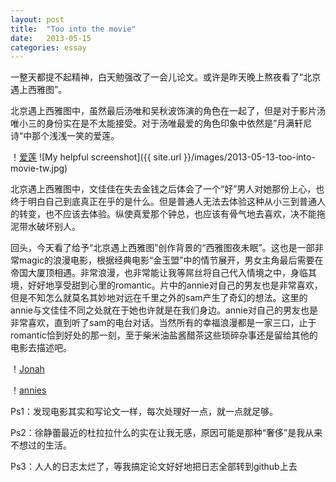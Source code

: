 ```yaml
---
layout: post
title:  "Too into the movie"
date:   2013-05-15 
categories: essay
---
```


一整天都提不起精神，白天勉强改了一会儿论文。或许是昨天晚上熬夜看了“北京遇上西雅图”。

北京遇上西雅图中，虽然最后汤唯和吴秋波饰演的角色在一起了，但是对于影片汤唯小三的身份实在是不太能接受。对于汤唯最爱的角色印象中依然是”月满轩尼诗“中那个浅浅一笑的爱莲。

！[爱莲](/images/2013-05-13-too-into-movie-tw.jpg)
![My helpful screenshot]({{ site.url }}/images/2013-05-13-too-into-movie-tw.jpg)

北京遇上西雅图中，文佳佳在失去金钱之后体会了一个“好”男人对她那份上心，也终于明白自己到底真正在乎的是什么。但是普通人无法去体验这种从小三到普通人的转变，也不应该去体验。纵使真爱那个钟总，也应该有骨气地去喜欢，决不能拖泥带水破坏别人。


 回头，今天看了给予“北京遇上西雅图”创作背景的“西雅图夜未眠”。这也是一部非常magic的浪漫电影，根据经典电影“金玉盟”中的情节展开，男女主角最后需要在帝国大厦顶相遇。非常浪漫，也非常能让我等屌丝将自己代入情境之中，身临其境，好好地享受甜到心里的romantic。片中的annie对自己的男友也是非常喜欢，但是不知怎么就莫名其妙地对远在千里之外的sam产生了奇幻的想法。这里的annie与文佳佳不同之处就在于她也许就是在我们身边。annie对自己的男友也是非常喜欢，直到听了sam的电台对话。当然所有的幸福浪漫都是一家三口，止于romantic恰到好处的那一刻，至于柴米油盐酱醋茶这些琐碎杂事还是留给其他的电影去描述吧。
 
！[Jonah](/images/2013-05-13-too-into-movie-jonah.jpg)

！[annies](/images/2013-05-13-too-into-movie-annie.jpg)

Ps1：发现电影其实和写论文一样，每次处理好一点，就一点就足够。 

Ps2：徐静蕾最近的杜拉拉什么的实在让我无感，原因可能是那种“奢侈”是我从来不想过的生活。

Ps3：人人的日志太烂了，等我搞定论文好好地把日志全部转到github上去
